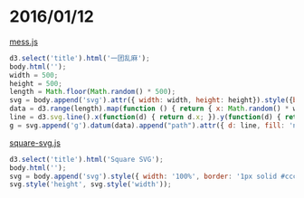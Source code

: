 # 2016/01/12

[mess.js](https://bigdata-mindstorms.github.io/d3-playground/#https://bigdata-mindstorms.github.io/d3-playground/ontouchstart/2016/01/12/mess.js)

```javascript
d3.select('title').html('一团乱麻');
body.html(''); 
width = 500;
height = 500;
length = Math.floor(Math.random() * 500);
svg = body.append('svg').attr({ width: width, height: height}).style({border: "1px solid #ccc"});
data = d3.range(length).map(function () { return { x: Math.random() * width, y: Math.random()* height}})
line = d3.svg.line().x(function(d) { return d.x; }).y(function(d) { return d.y; }).interpolate("basis");
g = svg.append('g').datum(data).append("path").attr({ d: line, fill: 'none', stroke: '#000'})
```

[square-svg.js](https://bigdata-mindstorms.github.io/d3-playground/#https://bigdata-mindstorms.github.io/d3-playground/ontouchstart/2016/01/12/square-svg.js)

```javascript
d3.select('title').html('Square SVG');
body.html(''); 
svg = body.append('svg').style({ width: '100%', border: '1px solid #ccc'});
svg.style('height', svg.style('width'));
```

